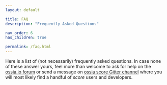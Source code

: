 ```yaml
---
layout: default

title: FAQ
description: "Frequently Asked Questions"

nav_order: 6
has_children: true

permalink: /faq.html
---
```


Here is a list of (not necessarily) frequently asked questions. In case none of these answer yours, feel more than welcome to ask for help on the [ossia.io forum](https://forum.ossia.io) or send a message on [ossia score Gitter channel](https://gitter.im/ossia/score) where you will most likely find a handful of *score* users and developers.